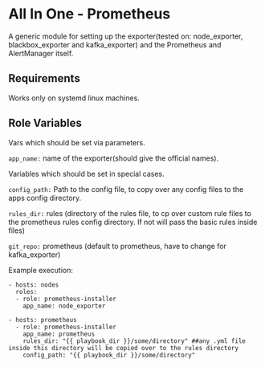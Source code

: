 **All In One - Prometheus**
=========

A generic module for setting up the exporter(tested on: node_exporter, blackbox_exporter and kafka_exporter) and the Prometheus and AlertManager itself.

**Requirements**
------------

Works only on systemd linux machines.

**Role Variables**
--------------

Vars which should be set via parameters.

 `app_name:` name of the exporter(should give the official names).

Variables which should be set in special cases.

 `config_path:` Path to the config file, to copy over any config files to the apps config directory.

 `rules_dir:` rules (directory of the rules file, to cp over custom rule files to the prometheus rules config directory. If not will pass the basic rules inside files)

 `git_repo:` prometheus (default to prometheus, have to change for kafka_exporter)


  Example execution:
```---
- hosts: nodes
  roles:
  - role: prometheus-installer
    app_name: node_exporter

- hosts: prometheus
  - role: prometheus-installer
    app_name: prometheus
    rules_dir: "{{ playbook_dir }}/some/directory" ##any .yml file inside this directory will be copied over to the rules directory
    config_path: "{{ playbook_dir }}/some/directory"
